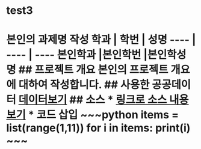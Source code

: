 # test3
# 본인의 과제명 작성  학과 | 학번 | 성명 ---- | ---- | ----  본인학과 |본인학번 |본인학성명   ## 프로젝트 개요 본인의 프로젝트 개요에 대하여 작성합니다.  ## 사용한 공공데이터  [데이터보기](https://github.com/cybermin/python2019/blob/master/%EB%B6%80%EC%82%B0%EA%B5%90%ED%86%B5%EA%B3%B5%EC%82%AC_%EB%8F%84%EC%8B%9C%EC%B2%A0%EB%8F%84%EC%97%AD%EC%82%AC%EC%A0%95%EB%B3%B4_20190520.csv)  ## 소스 * [링크로 소스 내용 보기](https://github.com/cybermin/python2019/blob/master/tes.py)   * 코드 삽입 ~~~python items = list(range(1,11))  for i in items:     print(i) ~~~
